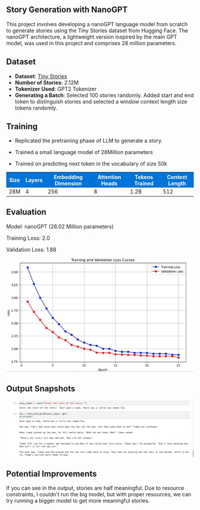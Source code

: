 ## Story Generation with NanoGPT


This project involves developing a nanoGPT language model from scratch to generate stories using the Tiny Stories dataset from Hugging Face. The nanoGPT architecture, a lightweight version inspired by the main GPT model, was used in this project and comprises 28 million parameters.

## Dataset

- **Dataset**: [Tiny Stories](https://huggingface.co/datasets/roneneldan/TinyStories)
- **Number of Stories**: 2.12M
- **Tokenizer Used**: GPT2 Tokenizer
- **Generating a Batch**: Selected 100 stories randomly. Added start and end token to distinguish stories and selected a window context length size tokens randomly.

## Training 
- Replicated the pretraining phase of LLM to generate a story. ​


- Trained a small language model of 28Million parameters ​


- Trained on predicting next token in the vocabulary of size 50k​

<table>
  <tr style="background-color: #0074D9; color: white;">
    <th style="font-weight: bold;">Size</th>
    <th style="font-weight: bold;">Layers</th>
    <th style="font-weight: bold;">Embedding Dimension</th>
    <th style="font-weight: bold;">Attention Heads</th>
    <th style="font-weight: bold;">Tokens Trained</th>
    <th style="font-weight: bold;">Context Length</th>
  </tr>
  <tr>
    <td>28M</td>
    <td>4</td>
    <td>256</td>
    <td>8</td>
    <td>1.2B</td>
    <td>512</td>
  </tr>
</table>


## Evaluation
Model: nanoGPT (28.02 Million parameters)

Training Loss: 2.0

Validation Loss: 1.88

![Alt text](Images/lossSnap.png)
## Output Snapshots 

![Alt text](Images/OutputSnap.png)


## Potential Improvements 
If you can see in the output, stories are half meaningful. Due to resource constraints, I couldn't run the big model, but with proper resources, we can try running a bigger model to get more meaningful stories.


